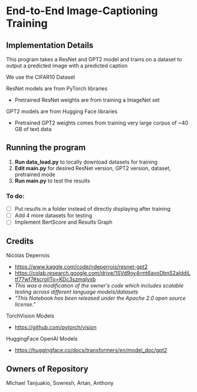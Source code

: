 # End-to-End Image-Captioning Training

## Implementation Details
This program takes a ResNet and GPT2 model and trains on a dataset to output a predicted image with a predicted caption

We use the CIFAR10 Dataset  

ResNet models are from PyTorch libraries  
- Pretrained ResNet weights are from training a ImageNet set

GPT2 models are from Hugging Face libraries  
- Pretrained GPT2 weights comes from training very large corpus of ~40 GB of text data  

## Running the program
1. **Run data_load.py** to locally download datasets for training 
2. **Edit main.py** for desired ResNet version, GPT2 version, dataset, pretrained mode
3. **Run main.py** to test the results

### To do:
- [ ] Put results in a folder instead of directly displaying after training
- [ ] Add 4 more datasets for testing
- [ ] Implement BertScore and Results Graph

## Credits
Nicolas Deperrois 
- https://www.kaggle.com/code/ndeperrois/resnet-gpt2
- https://colab.research.google.com/drive/1SVd9oy4rmt6avoDbnS2aIddiLtf77wf7#scrollTo=KDc3szmqlyxb
- _This was a modification of the owner's code which includes scalable testing across different language models/datasets_
- _"This Notebook has been released under the Apache 2.0 open source license."_

TorchVision Models  
- https://github.com/pytorch/vision  

HuggingFace OpenAI Models
- https://huggingface.co/docs/transformers/en/model_doc/gpt2  

## Owners of Repository
Michael Tanjuakio, Sowresh, Artan, Anthony
